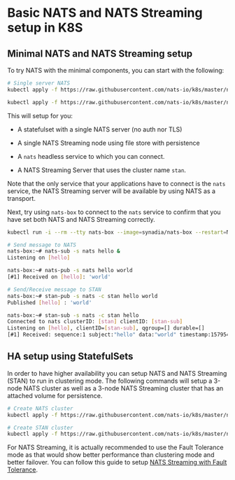 # Basic NATS and NATS Streaming setup in K8S

## Minimal NATS and NATS Streaming setup

To try NATS with the minimal components, you can start with the following:

```sh
# Single server NATS
kubectl apply -f https://raw.githubusercontent.com/nats-io/k8s/master/nats-server/single-server-nats.yml

kubectl apply -f https://raw.githubusercontent.com/nats-io/k8s/master/nats-streaming-server/single-server-stan.yml
```

This will setup for you:

- A statefulset with a single NATS server (no auth nor TLS)

- A single NATS Streaming node using file store with persistence

- A `nats` headless service to which you can connect.

- A NATS Streaming Server that uses the cluster name `stan`.

Note that the only service that your applications have to connect is
the `nats` service, the NATS Streaming server will be available by
using NATS as a transport.

Next, try using `nats-box` to connect to the `nats` service to confirm
that you have set both NATS and NATS Streaming correctly.

```sh
kubectl run -i --rm --tty nats-box --image=synadia/nats-box --restart=Never

# Send message to NATS
nats-box:~# nats-sub -s nats hello &
Listening on [hello]

nats-box:~# nats-pub -s nats hello world
[#1] Received on [hello]: 'world'

# Send/Receive message to STAN
nats-box:~# stan-pub -s nats -c stan hello world
Published [hello] : 'world'

nats-box:~# stan-sub -s nats -c stan hello
Connected to nats clusterID: [stan] clientID: [stan-sub]
Listening on [hello], clientID=[stan-sub], qgroup=[] durable=[]
[#1] Received: sequence:1 subject:"hello" data:"world" timestamp:1579544643374163630 
```

## HA setup using StatefulSets

In order to have higher availability you can setup NATS and NATS
Streaming (STAN) to run in clustering mode.  The following commands
will setup a 3-node NATS cluster as well as a 3-node NATS Streaming
cluster that has an attached volume for persistence.

```sh
# Create NATS cluster
kubectl apply -f https://raw.githubusercontent.com/nats-io/k8s/master/nats-server/simple-nats.yml

# Create STAN cluster
kubectl apply -f https://raw.githubusercontent.com/nats-io/k8s/master/nats-streaming-server/simple-stan.yml
```

For NATS Streaming, it is actually recommended to use the Fault
Tolerance mode as that would show better performance than clustering
mode and better failover.  You can follow this guide to setup
[NATS Streaming with Fault Tolerance](https://docs.nats.io/nats-on-kubernetes/stan-ft-k8s-aws).
